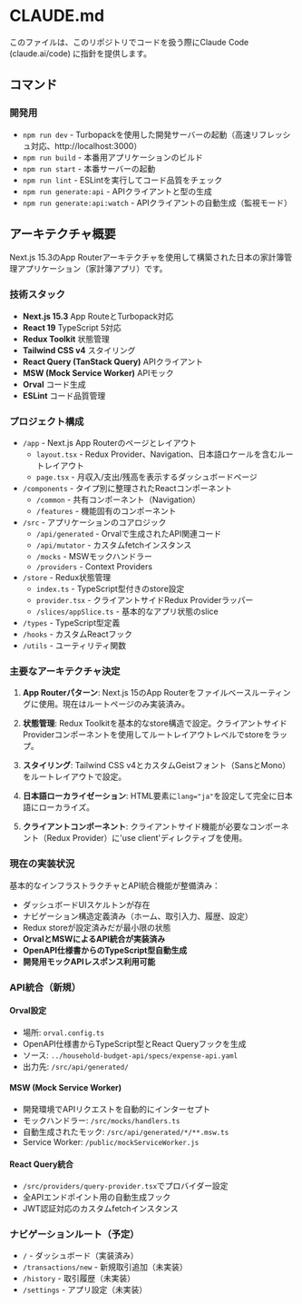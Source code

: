 # CLAUDE.md

このファイルは、このリポジトリでコードを扱う際にClaude Code (claude.ai/code) に指針を提供します。

## コマンド

### 開発用
- `npm run dev` - Turbopackを使用した開発サーバーの起動（高速リフレッシュ対応、http://localhost:3000）
- `npm run build` - 本番用アプリケーションのビルド
- `npm run start` - 本番サーバーの起動
- `npm run lint` - ESLintを実行してコード品質をチェック
- `npm run generate:api` - APIクライアントと型の生成
- `npm run generate:api:watch` - APIクライアントの自動生成（監視モード）

## アーキテクチャ概要

Next.js 15.3のApp Routerアーキテクチャを使用して構築された日本の家計簿管理アプリケーション（家計簿アプリ）です。

### 技術スタック
- **Next.js 15.3** App RouteとTurbopack対応
- **React 19** TypeScript 5対応
- **Redux Toolkit** 状態管理
- **Tailwind CSS v4** スタイリング
- **React Query (TanStack Query)** APIクライアント
- **MSW (Mock Service Worker)** APIモック
- **Orval** コード生成
- **ESLint** コード品質管理

### プロジェクト構成
- `/app` - Next.js App Routerのページとレイアウト
  - `layout.tsx` - Redux Provider、Navigation、日本語ロケールを含むルートレイアウト
  - `page.tsx` - 月収入/支出/残高を表示するダッシュボードページ
- `/components` - タイプ別に整理されたReactコンポーネント
  - `/common` - 共有コンポーネント（Navigation）
  - `/features` - 機能固有のコンポーネント
- `/src` - アプリケーションのコアロジック
  - `/api/generated` - Orvalで生成されたAPI関連コード
  - `/api/mutator` - カスタムfetchインスタンス
  - `/mocks` - MSWモックハンドラー
  - `/providers` - Context Providers
- `/store` - Redux状態管理
  - `index.ts` - TypeScript型付きのstore設定
  - `provider.tsx` - クライアントサイドRedux Providerラッパー
  - `/slices/appSlice.ts` - 基本的なアプリ状態のslice
- `/types` - TypeScript型定義
- `/hooks` - カスタムReactフック
- `/utils` - ユーティリティ関数

### 主要なアーキテクチャ決定

1. **App Routerパターン**: Next.js 15のApp Routerをファイルベースルーティングに使用。現在はルートページのみ実装済み。

2. **状態管理**: Redux Toolkitを基本的なstore構造で設定。クライアントサイドProviderコンポーネントを使用してルートレイアウトレベルでstoreをラップ。

3. **スタイリング**: Tailwind CSS v4とカスタムGeistフォント（SansとMono）をルートレイアウトで設定。

4. **日本語ローカライゼーション**: HTML要素に`lang="ja"`を設定して完全に日本語にローカライズ。

5. **クライアントコンポーネント**: クライアントサイド機能が必要なコンポーネント（Redux Provider）に'use client'ディレクティブを使用。

### 現在の実装状況

基本的なインフラストラクチャとAPI統合機能が整備済み：
- ダッシュボードUIスケルトンが存在
- ナビゲーション構造定義済み（ホーム、取引入力、履歴、設定）
- Redux storeが設定済みだが最小限の状態
- **OrvalとMSWによるAPI統合が実装済み**
- **OpenAPI仕様書からのTypeScript型自動生成**
- **開発用モックAPIレスポンス利用可能**

### API統合（新規）

#### Orval設定
- 場所: `orval.config.ts`
- OpenAPI仕様書からTypeScript型とReact Queryフックを生成
- ソース: `../household-budget-api/specs/expense-api.yaml`
- 出力先: `/src/api/generated/`

#### MSW (Mock Service Worker)
- 開発環境でAPIリクエストを自動的にインターセプト
- モックハンドラー: `/src/mocks/handlers.ts`
- 自動生成されたモック: `/src/api/generated/*/**.msw.ts`
- Service Worker: `/public/mockServiceWorker.js`

#### React Query統合
- `/src/providers/query-provider.tsx`でプロバイダー設定
- 全APIエンドポイント用の自動生成フック
- JWT認証対応のカスタムfetchインスタンス

### ナビゲーションルート（予定）
- `/` - ダッシュボード（実装済み）
- `/transactions/new` - 新規取引追加（未実装）
- `/history` - 取引履歴（未実装）
- `/settings` - アプリ設定（未実装）